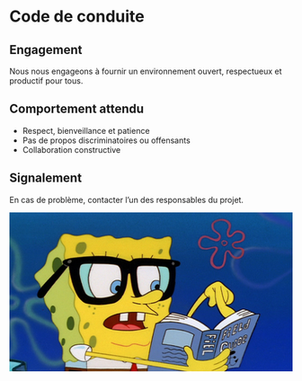 # Code de conduite

## Engagement

Nous nous engageons à fournir un environnement ouvert, respectueux et productif pour tous.

## Comportement attendu

- Respect, bienveillance et patience
- Pas de propos discriminatoires ou offensants
- Collaboration constructive

## Signalement

En cas de problème, contacter l’un des responsables du projet.

![img.png](assets/bob.png)